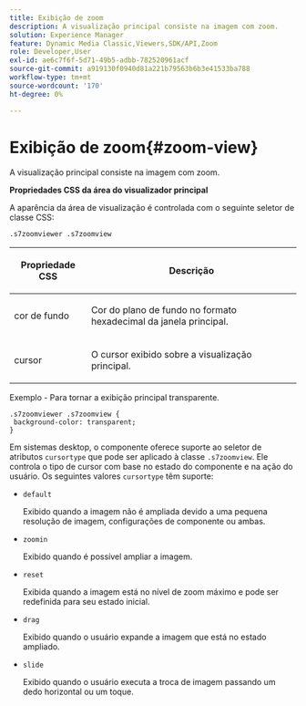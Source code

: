 ```yaml
---
title: Exibição de zoom
description: A visualização principal consiste na imagem com zoom.
solution: Experience Manager
feature: Dynamic Media Classic,Viewers,SDK/API,Zoom
role: Developer,User
exl-id: ae6c7f6f-5d71-49b5-adbb-782520961acf
source-git-commit: a919130f0940d81a221b79563b6b3e41533ba788
workflow-type: tm+mt
source-wordcount: '170'
ht-degree: 0%

---
```


# Exibição de zoom{#zoom-view}

A visualização principal consiste na imagem com zoom.

<!--<a id="section_061E550C1C1D4DB2BD663A898895B38C"></a>-->

**Propriedades CSS da área do visualizador principal**

A aparência da área de visualização é controlada com o seguinte seletor de classe CSS:

```
.s7zoomviewer .s7zoomview
```

<table id="table_94EE3F5BBE4547C0B4943471CEE7EDE4"> 
 <thead> 
  <tr> 
   <th colname="col1" class="entry"> <p> Propriedade CSS </p> </th> 
   <th colname="col2" class="entry"> <p>Descrição </p> </th> 
  </tr> 
 </thead>
 <tbody> 
  <tr> 
   <td colname="col1"> <p> <span class="codeph"> cor de fundo </span> </p> </td> 
   <td colname="col2"> <p> Cor do plano de fundo no formato hexadecimal da janela principal. </p> </td> 
  </tr> 
  <tr> 
   <td colname="col1"> <p> <span class="codeph"> cursor </span> </p> </td> 
   <td colname="col2"> <p>O cursor exibido sobre a visualização principal. </p> </td> 
  </tr> 
 </tbody> 
</table>

Exemplo - Para tornar a exibição principal transparente.

```
.s7zoomviewer .s7zoomview { 
 background-color: transparent; 
}
```

Em sistemas desktop, o componente oferece suporte ao seletor de atributos `cursortype` que pode ser aplicado à classe `.s7zoomview`. Ele controla o tipo de cursor com base no estado do componente e na ação do usuário. Os seguintes valores `cursortype` têm suporte:

* `default`

  Exibido quando a imagem não é ampliada devido a uma pequena resolução de imagem, configurações de componente ou ambas.

* `zoomin`

  Exibido quando é possível ampliar a imagem.

* `reset`

  Exibida quando a imagem está no nível de zoom máximo e pode ser redefinida para seu estado inicial.

* `drag`

  Exibido quando o usuário expande a imagem que está no estado ampliado.

* `slide`

  Exibido quando o usuário executa a troca de imagem passando um dedo horizontal ou um toque.
